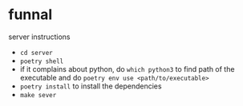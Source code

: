 # funnal

server instructions

-   `cd server`
-   `poetry shell`
-   if it complains about python, do `which python3` to find path of the executable and do `poetry env use <path/to/executable>`
-   `poetry install` to install the dependencies
-   `make sever`
